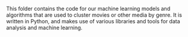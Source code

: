 This folder contains the code for our machine learning models and algorithms that are used to cluster movies or other media by genre. It is written in Python, and makes use of various libraries and tools for data analysis and machine learning.
